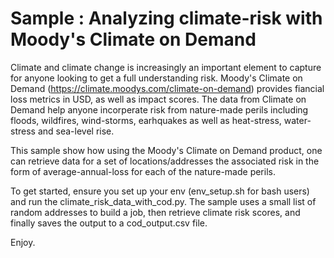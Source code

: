 # Sample : Analyzing climate-risk with Moody's Climate on Demand
Climate and climate change is increasingly an important element to capture for anyone looking to get a full understanding risk. Moody's Climate on Demand (https://climate.moodys.com/climate-on-demand) provides fiancial loss metrics in USD, as well as impact scores. The data from Climate on Demand help anyone incorperate risk from nature-made perils including floods, wildfires, wind-storms, earhquakes as well as heat-stress, water-stress and sea-level rise. 

This sample show how using the Moody's Climate on Demand product, one can retrieve data for a set of locations/addresses the associated risk in the form of average-annual-loss for each of the nature-made perils. 

To get started, ensure you set up your env (env_setup.sh for bash users) and run the climate_risk_data_with_cod.py.
The sample uses a small list of random addresses to build a job, then retrieve climate risk scores, and finally  saves the output to a cod_output.csv file.

Enjoy.

